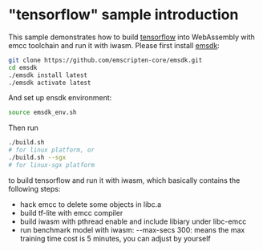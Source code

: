 "tensorflow" sample introduction
==============
This sample demonstrates how to build [tensorflow](https://github.com/tensorflow/tensorflow) into WebAssembly with emcc toolchain and run it with iwasm. Please first install [emsdk](https://github.com/emscripten-core/emsdk):
```bash
git clone https://github.com/emscripten-core/emsdk.git
cd emsdk
./emsdk install latest
./emsdk activate latest
```
And set up ensdk environment:
```bash
source emsdk_env.sh
```
Then run
```bash
./build.sh
# for linux platform, or
./build.sh --sgx
# for linux-sgx platform
```
to build tensorflow and run it with iwasm, which basically contains the following steps:
- hack emcc to delete some objects in libc.a
- build tf-lite with emcc compiler
- build iwasm with pthread enable and include libiary under libc-emcc
- run benchmark model with iwasm:
  --max-secs 300: means the max training time cost is 5 minutes, you can adjust by yourself

